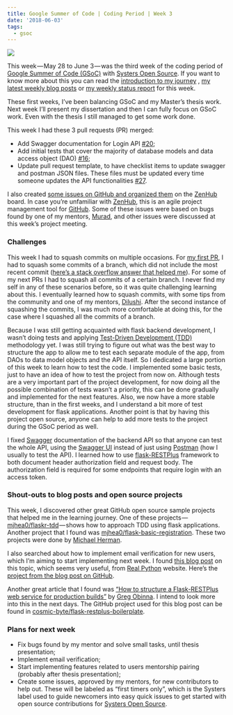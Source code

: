 ```yaml
---
title: Google Summer of Code | Coding Period | Week 3
date: '2018-06-03'
tags:
  - gsoc
---
```


![](/images/gsoc-week-3-cover.png)

This week — May 28 to June 3 — was the third week of the coding period of [Google Summer of Code (GSoC)](https://summerofcode.withgoogle.com/) with [Systers Open Source](https://github.com/systers). If you want to know more about this you can read the [introduction to my journey](https://medium.com/isabel-costa-gsoc/intro-to-google-summer-of-code-with-systers-open-source-dbdaa92bd189) , [my latest weekly blog posts](https://medium.com/isabel-costa-gsoc) or [my weekly status report](https://github.com/systers/mentorship-backend/wiki/GSoC-2018-Isabel-Costa#weekly-status-report-for-week-3) for this week.

These first weeks, I’ve been balancing GSoC and my Master’s thesis work. Next week I’ll present my dissertation and then I can fully focus on GSoC work. Even with the thesis I still managed to get some work done.

This week I had these 3 pull requests (PR) merged:

-   Add Swagger documentation for Login API [#20](https://github.com/systers/mentorship-backend/pull/20);
-   Add initial tests that cover the majority of database models and data access object (DAO) [#16](https://github.com/systers/mentorship-backend/pull/16);
-   Update pull request template, to have checklist items to update swagger and postman JSON files. These files must be updated every time someone updates the API functionalities [#27](https://github.com/systers/mentorship-backend/pull/27).

I also created [some issues on GitHub and organized them](https://github.com/systers/mentorship-backend/issues?utf8=%E2%9C%93&q=is%3Aissue+created%3A2018-05-28..2018-06-03+author%3Aisabelcosta) on the [ZenHub](https://www.zenhub.com/) board. In case you’re unfamiliar with [ZenHub](https://www.zenhub.com/), this is an agile project management tool for [GitHub](https://github.com). Some of these issues were based on bugs found by one of my mentors, [Murad](https://github.com/m-murad), and other issues were discussed at this week’s project meeting.

### Challenges

This week I had to squash commits on multiple occasions. For [my first PR](https://github.com/systers/mentorship-backend/pull/14), I had to squash some commits of a branch, which did not include the most recent commit ([here’s a stack overflow answer that helped me](https://stackoverflow.com/questions/24310554/how-do-i-squash-specific-commits-on-a-local-branch/24310701#24310701)). For some of my next PRs I had to squash all commits of a certain branch. I never find my self in any of these scenarios before, so it was quite challenging learning about this. I eventually learned how to squash commits, with some tips from the community and one of my mentors, [Dilushi](https://github.com/Dilu9218). After the second instance of squashing the commits, I was much more comfortable at doing this, for the case where I squashed all the commits of a branch.

Because I was still getting acquainted with flask backend development, I wasn’t doing tests and applying [Test-Driven Development (TDD)](https://en.wikipedia.org/wiki/Test-driven_development) methodology yet. I was still trying to figure out what was the best way to structure the app to allow me to test each separate module of the app, from DAOs to data model objects and the API itself. So I dedicated a large portion of this week to learn how to test the code. I implemented some basic tests, just to have an idea of how to test the project from now on. Although tests are a very important part of the project development, for now doing all the possible combination of tests wasn’t a priority, this can be done gradually and implemented for the next features. Also, we now have a more stable structure, than in the first weeks, and I understand a bit more of test development for flask applications. Another point is that by having this project open source, anyone can help to add more tests to the project during the GSoC period as well.

I fixed [Swagger](https://swagger.io/) documentation of the backend API so that anyone can test the whole API, using the [Swagger UI](https://swagger.io/tools/swagger-ui/) instead of just using [Postman](https://www.getpostman.com/) (how I usually to test the API). I learned how to use [flask-RESTPlus](http://flask-restplus.readthedocs.io) framework to both document header authorization field and request body. The authorization field is required for some endpoints that require login with an access token.

### Shout-outs to blog posts and open source projects

This week, I discovered other great GitHub open source sample projects that helped me in the learning journey. One of these projects — [mjhea0/flaskr-tdd](https://github.com/mjhea0/flaskr-tdd) — shows how to approach TDD using flask applications. Another project that I found was [mjhea0/flask-basic-registration](https://github.com/mjhea0/flask-basic-registration). These two projects were done by [Michael Herman](https://github.com/mjhea0).

I also searched about how to implement email verification for new users, which I’m aiming to start implementing next week. I found [this blog post](https://realpython.com/handling-email-confirmation-in-flask/) on this topic, which seems very useful, from [Real Python](https://realpython.com/) website. Here’s the [project from the blog post on GitHub](https://github.com/realpython/flask-registration).

Another great article that I found was [“How to structure a Flask-RESTPlus web service for production builds”](https://medium.freecodecamp.org/structuring-a-flask-restplus-web-service-for-production-builds-c2ec676de563) by [Greg Obinna](https://medium.com/@gregobinna). I intend to look more into this in the next days. The GitHub project used for this blog post can be found in [cosmic-byte/flask-restplus-boilerplate](https://github.com/cosmic-byte/flask-restplus-boilerplate).

### Plans for next week

-   Fix bugs found by my mentor and solve small tasks, until thesis presentation;
-   Implement email verification;
-   Start implementing features related to users mentorship pairing (probably after thesis presentation);
-   Create some issues, approved by my mentors, for new contributors to help out. These will be labeled as “first timers only”, which is the Systers label used to guide newcomers into easy quick issues to get started with open source contributions for [Systers Open Source](https://github.com/systers).

